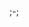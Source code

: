 ;-;

<!---
LeanneOli/LeanneOli is a ✨ special ✨ repository because its `README.md` (this file) appears on your GitHub profile.
You can click the Preview link to take a look at your changes.
--->
